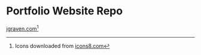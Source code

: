 # Portfolio Website Repo

[jgraven.com](jgraven.com)[^1]

[^1]: Icons downloaded from [icons8.com](icons8.com)
